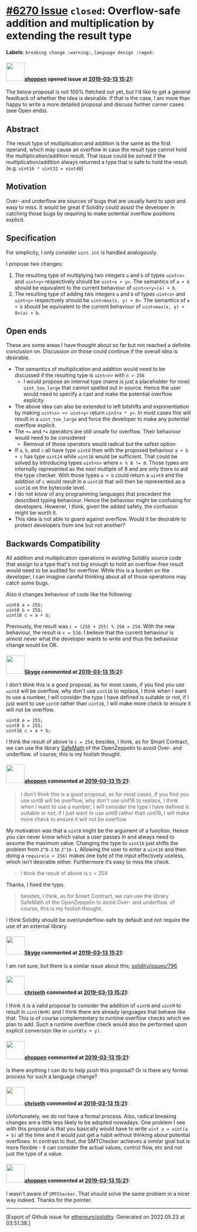 # [\#6270 Issue](https://github.com/ethereum/solidity/issues/6270) `closed`: Overflow-safe addition and multiplication by extending the result type
**Labels**: `breaking change :warning:`, `language design :rage4:`


#### <img src="https://avatars.githubusercontent.com/u/4062178?u=57b23c16b45d1cc06ed639297320551b06f9954a&v=4" width="50">[ahoppen](https://github.com/ahoppen) opened issue at [2019-03-13 15:21](https://github.com/ethereum/solidity/issues/6270):

The below proposal is not 100% fletched out yet, but I'd like to get a general feedback of whether the idea is desirable. If that is the case, I am more than happy to write a more detailed proposal and discuss further corner cases (see Open ends).

## Abstract

The result type of multiplication and addition is the same as the first operand, which may cause an overflow in case the result type cannot hold the multiplication/addition result. That issue could be solved if the multiplication/addition always returned a type that is safe to hold the result. (e.g.  `uint16 * uint32 = uint48`)

## Motivation

Over- and underflow are sources of bugs that are usually hard to spot and easy to miss. It would be great if Solidity could assist the developer in catching those bugs by requiring to make potential overflow positions explicit.

## Specification

For simplicity, I only consider `uint`. `int` is handled analogously.

I propose two changes:
1. The resulting type of multiplying two integers `a` and `b` of types `uint<x>` and `uint<y>` respectively should be `uint<x + y>`. The semantics of `a + b` should be equivalent to the current behaviour of `uint<x+y>(a) + b`.
2. The resulting type of adding two integers `a` and `b` of types `uint<x>` and `uint<y>` respectively should be `uint<max(x, y) + 8>`. The semantics of `a + b` should be equivalent to the current behaviour of `uint<max(x, y) + 8>(a) + b`.

## Open ends
These are some areas I have thought about so far but not reached a definite conclusion on. Discussion on those could continue if the overall idea is desirable.

- The semantics of multiplication and addition would need to be discussed if the resulting type is `uint<n>` with `n > 256`
  - I would propose an internal type (name is just a placeholder for now) `uint_too_large` that cannot spelled out in source. Hence the user would need to specify a cast and make the potential overflow explicity
- The above idea can also be extended to left bitshifts and exponentiation by making `uint<x> << uint<y>` return `uint<x * y>`. In most cases this will result in a `uint_too_large` and force the developer to make any potential overflow explicit.
- The `+=` and `*=` operators are still unsafe for overflow. Their behaviour would need to be considered
  - Removal of those operators would radical but the safest option
- If `a`, `b`, and `c` all have type `uint8` then with the proposed behaviour `a + b + c` has type `uint24` while `uint16` would be sufficient. That could be solved by introducing types `uint<n>` where `n % 8 != 0`. Those types are internally represented as the next multiple of 8 and are only there to aid the type checker. With those types `a + b` could return a `uint9` and the addition of `c` would result in a `uint10` that will then be represented as a `uint16` on the bytecode level.
- I do not know of any programming languages that precedent the described typing behaviour. Hence the behaviour might be confusing for developers. However, I think, given the added safety, the confusion might be worth it.
- This idea is not able to guard against overflow. Would it be desirable to protect developers from one but not another?

## Backwards Compatibility

All addition and multiplication operations in existing Solidity source code that assign to a type that's not big enough to hold an overflow-free result would need to be audited for overflow. While this is a burden on the developer, I can imagine careful thinking about all of those operations may catch some bugs.

Also it changes behaviour of code like the following:
```
uint8 a = 255;
uint8 b = 255;
uint16 c = a + b;
```

Previously, the result was `c = (255 + 255) % 256 = 254`. With the new behaviour, the result is `c = 510`. I believe that the current behaviour is almost never what the developer wants to write and thus the behaviour change would be OK.

#### <img src="https://avatars.githubusercontent.com/u/27282380?u=c3aa940fa56a7641bbb85c767b743ce4888c6ea7&v=4" width="50">[Skyge](https://github.com/Skyge) commented at [2019-03-13 15:21](https://github.com/ethereum/solidity/issues/6270#issuecomment-472688083):

I don't think this is a good proposal, as for most cases, if you find you use `uint8` will be overflow, why don't use `uint16` to replace, I think when I want to use a number, I will consider the type I have defined is suitable or not, if I just want to  use `uint8` rather than `uint16`, I will make more check to ensure it will not be overflow.
```
uint8 a = 255;
uint8 b = 255;
uint16 c = a + b;
```
I think the result of above is `c = 254`, besides, I think, as for Smart Contract, we can use the library [SafeMath](https://github.com/OpenZeppelin/openzeppelin-solidity/blob/master/contracts/math/SafeMath.sol) of the OpenZeppelin to avoid Over- and underflow. of course, this is my foolish thought.

#### <img src="https://avatars.githubusercontent.com/u/4062178?u=57b23c16b45d1cc06ed639297320551b06f9954a&v=4" width="50">[ahoppen](https://github.com/ahoppen) commented at [2019-03-13 15:21](https://github.com/ethereum/solidity/issues/6270#issuecomment-472726009):

> I don't think this is a good proposal, as for most cases, if you find you use uint8 will be overflow, why don't use uint16 to replace, I think when I want to use a number, I will consider the type I have defined is suitable or not, if I just want to use uint8 rather than uint16, I will make more check to ensure it will not be overflow

My motivation was that a `uint8` might be the argument of a function. Hence you can never know which value a user passes in and always need to assume the maximum value. Changing the type to `uint16` just shifts the problem from `2^8-1` to `2^16-1`. Allowing the user to enter a `uint16` and then doing a `require(x < 256)` makes one byte of the input effectively useless, which isn’t desirable either. Furthermore it‘s easy to miss the check. 

> I think the result of above is c = 254

Thanks, I fixed the typo. 

> besides, I think, as for Smart Contract, we can use the library SafeMath of the OpenZeppelin to avoid Over- and underflow. of course, this is my foolish thought.

I think Solidity should be over/underflow-safe by default and not require the use of an external library.

#### <img src="https://avatars.githubusercontent.com/u/27282380?u=c3aa940fa56a7641bbb85c767b743ce4888c6ea7&v=4" width="50">[Skyge](https://github.com/Skyge) commented at [2019-03-13 15:21](https://github.com/ethereum/solidity/issues/6270#issuecomment-472733842):

I am not sure, but there is a similar issue about this, [solidity/issues/796](https://github.com/ethereum/solidity/issues/796)

#### <img src="https://avatars.githubusercontent.com/u/9073706?v=4" width="50">[chriseth](https://github.com/chriseth) commented at [2019-03-13 15:21](https://github.com/ethereum/solidity/issues/6270#issuecomment-472783341):

I think it is a valid proposal to consider the addition of `uintN` and `uintM` to result in `uint(N+M)` and I think there are already languages that behave like that. This is of course complementary to runtime overflow checks which we plan to add. Such a runtime overflow check would also be performed upon explicit conversion like in `uint8(x + y)`.

#### <img src="https://avatars.githubusercontent.com/u/4062178?u=57b23c16b45d1cc06ed639297320551b06f9954a&v=4" width="50">[ahoppen](https://github.com/ahoppen) commented at [2019-03-13 15:21](https://github.com/ethereum/solidity/issues/6270#issuecomment-490217541):

Is there anything I can do to help push this proposal? Or is there any formal process for such a language change?

#### <img src="https://avatars.githubusercontent.com/u/9073706?v=4" width="50">[chriseth](https://github.com/chriseth) commented at [2019-03-13 15:21](https://github.com/ethereum/solidity/issues/6270#issuecomment-490759818):

Unfortunately, we do not have a formal process. Also, radical breaking changes are a little less likely to be adopted nowadays. One problem I see with this proposal is that you basically would have to write `uint x = uint(a + b)` all the time and it would just get a habit without thinking about potential overflows. In contrast to that, the SMTChecker achieves a similar goal but is more flexible - it can consider the actual values, control flow, etc and not just the type of a value.

#### <img src="https://avatars.githubusercontent.com/u/4062178?u=57b23c16b45d1cc06ed639297320551b06f9954a&v=4" width="50">[ahoppen](https://github.com/ahoppen) commented at [2019-03-13 15:21](https://github.com/ethereum/solidity/issues/6270#issuecomment-491493252):

I wasn't aware of `SMTChecker`. That should solve the same problem in a nicer way indeed. Thanks for the pointer.


-------------------------------------------------------------------------------



[Export of Github issue for [ethereum/solidity](https://github.com/ethereum/solidity). Generated on 2022.05.23 at 03:51:38.]
